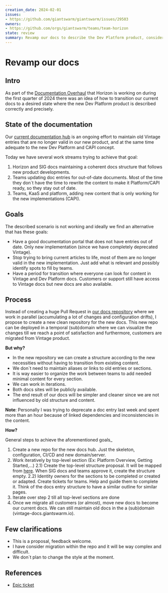 ```yaml
---
creation_date: 2024-02-01
issues:
- https://github.com/giantswarm/giantswarm/issues/29503
owners:
- https://github.com/orgs/giantswarm/teams/team-horizon
state: review
summary: Revamp our docs to describe the Dev Platform product, considering the new Cluster API (CAPI) architecture. Temporarily create a second domain and create the new content from scratch instead of modifying existing docs. Start with content skeleton and also copy some existing content that can go directly into the new site.
---
```


# Revamp our docs

## Intro

As part of the [Documentation Overhaul](https://github.com/giantswarm/giantswarm/issues/29503) that Horizon is working on during the first quarter of 2024 there was an idea of how to transition our current docs to a desired state where the new Dev Platform product is described correctly and precisely.

## State of the documentation

Our [current documentation hub](https://docs.giantswarm.io) is an ongoing effort to maintain old Vintage entries that are no longer valid in our new product, and at the same time adequate to the new Dev Platform and CAPI concept. 

Today we have several work streams trying to achieve that goal:

1) Horizon and SIG docs maintaining a coherent docs structure that follows new product developments.
2) Teams updating doc entries for out-of-date documents. Most of the time they don`t have the time to rewrite the content to make it Platform/CAPI ready, so they stay out of date.
3) Teams, KaaS and platform, adding new content that is only working for the new implementations (CAPI).

## Goals

The described scenario is not working and ideally we find an alternative that has these goals:

- Have a good documentation portal that does not have entries out of date. Only new implementation (since we have completely deprecated Vintage).
- Stop trying to bring current articles to life, most of them are no longer valid in the new implementation. Just add what is relevant and possibly identify spots to fill by teams.
- Have a period for transition where everyone can look for content in Vintage and Dev Platform docs. Customers or support still have access to Vintage docs but new docs are also available.

## Process

Instead of creating a huge Pull Request in [our docs repository](https://github.com/giantswarm/docs) where we work in parallel (accumulating a lot of changes and configuration drifts), I propose to create a new clean repository for the new docs. This new repo can be deployed in a temporal (sub)domain where we can visualize the changes till we reach a point of satisfaction and furthermore, customers are migrated from Vintage product.

**But why?**

- In the new repository we can create a structure according to the new necessities without having to transition from existing content.
- We don`t need to maintain aliases or links to old entries or sections.
- It is way easier to organize the work between teams to add needed minimal content for every section.
- We can work in iterations.
- Both docs sites will be publicly available.
- The end result of our docs will be simpler and cleaner since we are not influenced by old structure and content.

__Note__: Personally I was trying to deprecate a doc entry last week and spent more than an hour because of linked dependencies and inconsistencies in the content.

**How?**

General steps to achieve the aforementioned goals_

1) Create a new repo for the new docs hub. Just the skeleton, configuration, CI/CD and new domain/server.
2) Work iteratively by top-level section (Ex: Platform Overview, Getting Started,...)
  2.1) Create the top-level structure proposal. It will be mapped from [here](https://miro.com/app/board/uXjVO2Dh15w=/). When SIG docs and teams approve it, create the structure empty.
  2.2) Identity owners for the sections to be completed or created or adapted. Create tickets for teams. Help and guide them to complete it. Think of the docs entry structure to have a similar outline for similar pages.
3) Iterate over step 2 till all top-level sections are done
5) Once we migrate all customers (or almost), move new docs to become our current docs. We can still maintain old docs in the a (sub)domain (vintage-docs.giantswarm.io).

## Few clarifications

- This is a proposal, feedback welcome.
- I have consider migration within the repo and it will be way complex and difficult.
- We don`t plan to change the style at the moment.

## References

- [Epic ticket](https://github.com/giantswarm/giantswarm/issues/29503)
